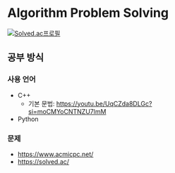 # Algorithm Problem Solving

[![Solved.ac프로필](http://mazassumnida.wtf/api/v2/generate_badge?boj=choiyhking)](https://solved.ac/choiyhking)

## 공부 방식
### 사용 언어
- C++
  - 기본 문법: https://youtu.be/UqCZda8DLGc?si=moCMYoCNTNZU7lmM
- Python
### 문제
- https://www.acmicpc.net/
- https://solved.ac/
